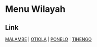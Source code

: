# Menu Wilayah

## Link

[MALAMBE](https://github.com/gigit-pemilu/pemilu-2024-75-gorontalo/tree/main/pileg-dpr/hitung-suara/sub/75-gorontalo/sub/05-gorontalo-utara/sub/08-ponelo-kepulauan/sub/2002-malambe)
 | 
[OTIOLA](https://github.com/gigit-pemilu/pemilu-2024-75-gorontalo/tree/main/pileg-dpr/hitung-suara/sub/75-gorontalo/sub/05-gorontalo-utara/sub/08-ponelo-kepulauan/sub/2003-otiola)
 | 
[PONELO](https://github.com/gigit-pemilu/pemilu-2024-75-gorontalo/tree/main/pileg-dpr/hitung-suara/sub/75-gorontalo/sub/05-gorontalo-utara/sub/08-ponelo-kepulauan/sub/2001-ponelo)
 | 
[TIHENGO](https://github.com/gigit-pemilu/pemilu-2024-75-gorontalo/tree/main/pileg-dpr/hitung-suara/sub/75-gorontalo/sub/05-gorontalo-utara/sub/08-ponelo-kepulauan/sub/2004-tihengo)

